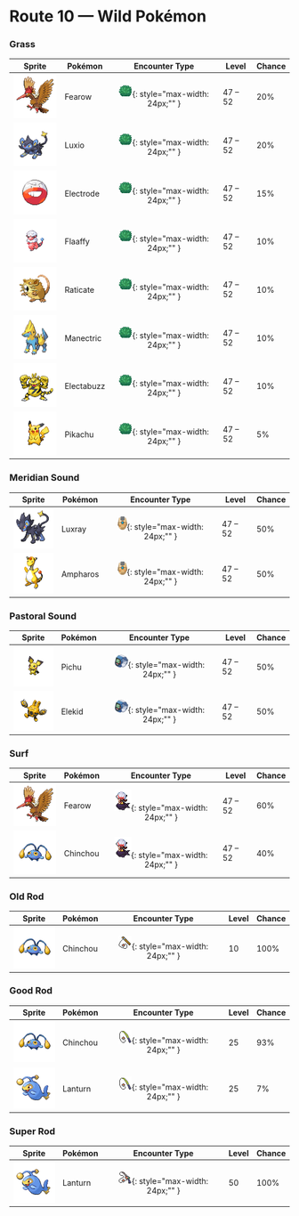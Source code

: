 # Route 10 — Wild Pokémon

### Grass

| Sprite | Pokémon | Encounter Type | Level | Chance |
|:------:|---------|:--------------:|-------|--------|
| ![Fearow](../../assets/sprites/fearow/front.gif "Fearow") | Fearow | ![Grass](../../assets/encounter_types/grass.png "Grass"){: style="max-width: 24px;"" } | 47 – 52 | 20% |
| ![Luxio](../../assets/sprites/luxio/front.gif "Luxio") | Luxio | ![Grass](../../assets/encounter_types/grass.png "Grass"){: style="max-width: 24px;"" } | 47 – 52 | 20% |
| ![Electrode](../../assets/sprites/electrode/front.gif "Electrode") | Electrode | ![Grass](../../assets/encounter_types/grass.png "Grass"){: style="max-width: 24px;"" } | 47 – 52 | 15% |
| ![Flaaffy](../../assets/sprites/flaaffy/front.gif "Flaaffy") | Flaaffy | ![Grass](../../assets/encounter_types/grass.png "Grass"){: style="max-width: 24px;"" } | 47 – 52 | 10% |
| ![Raticate](../../assets/sprites/raticate/front.gif "Raticate") | Raticate | ![Grass](../../assets/encounter_types/grass.png "Grass"){: style="max-width: 24px;"" } | 47 – 52 | 10% |
| ![Manectric](../../assets/sprites/manectric/front.gif "Manectric") | Manectric | ![Grass](../../assets/encounter_types/grass.png "Grass"){: style="max-width: 24px;"" } | 47 – 52 | 10% |
| ![Electabuzz](../../assets/sprites/electabuzz/front.gif "Electabuzz") | Electabuzz | ![Grass](../../assets/encounter_types/grass.png "Grass"){: style="max-width: 24px;"" } | 47 – 52 | 10% |
| ![Pikachu](../../assets/sprites/pikachu/front.gif "Pikachu") | Pikachu | ![Grass](../../assets/encounter_types/grass.png "Grass"){: style="max-width: 24px;"" } | 47 – 52 | 5% |

### Meridian Sound

| Sprite | Pokémon | Encounter Type | Level | Chance |
|:------:|---------|:--------------:|-------|--------|
| ![Luxray](../../assets/sprites/luxray/front.gif "Luxray") | Luxray | ![Meridian Sound](../../assets/encounter_types/meridian_sound.png "Meridian Sound"){: style="max-width: 24px;"" } | 47 – 52 | 50% |
| ![Ampharos](../../assets/sprites/ampharos/front.gif "Ampharos") | Ampharos | ![Meridian Sound](../../assets/encounter_types/meridian_sound.png "Meridian Sound"){: style="max-width: 24px;"" } | 47 – 52 | 50% |

### Pastoral Sound

| Sprite | Pokémon | Encounter Type | Level | Chance |
|:------:|---------|:--------------:|-------|--------|
| ![Pichu](../../assets/sprites/pichu/front.gif "Pichu") | Pichu | ![Pastoral Sound](../../assets/encounter_types/pastoral_sound.png "Pastoral Sound"){: style="max-width: 24px;"" } | 47 – 52 | 50% |
| ![Elekid](../../assets/sprites/elekid/front.gif "Elekid") | Elekid | ![Pastoral Sound](../../assets/encounter_types/pastoral_sound.png "Pastoral Sound"){: style="max-width: 24px;"" } | 47 – 52 | 50% |

### Surf

| Sprite | Pokémon | Encounter Type | Level | Chance |
|:------:|---------|:--------------:|-------|--------|
| ![Fearow](../../assets/sprites/fearow/front.gif "Fearow") | Fearow | ![Surf](../../assets/encounter_types/surf.png "Surf"){: style="max-width: 24px;"" } | 47 – 52 | 60% |
| ![Chinchou](../../assets/sprites/chinchou/front.gif "Chinchou") | Chinchou | ![Surf](../../assets/encounter_types/surf.png "Surf"){: style="max-width: 24px;"" } | 47 – 52 | 40% |

### Old Rod

| Sprite | Pokémon | Encounter Type | Level | Chance |
|:------:|---------|:--------------:|-------|--------|
| ![Chinchou](../../assets/sprites/chinchou/front.gif "Chinchou") | Chinchou | ![Old Rod](../../assets/encounter_types/old_rod.png "Old Rod"){: style="max-width: 24px;"" } | 10 | 100% |

### Good Rod

| Sprite | Pokémon | Encounter Type | Level | Chance |
|:------:|---------|:--------------:|-------|--------|
| ![Chinchou](../../assets/sprites/chinchou/front.gif "Chinchou") | Chinchou | ![Good Rod](../../assets/encounter_types/good_rod.png "Good Rod"){: style="max-width: 24px;"" } | 25 | 93% |
| ![Lanturn](../../assets/sprites/lanturn/front.gif "Lanturn") | Lanturn | ![Good Rod](../../assets/encounter_types/good_rod.png "Good Rod"){: style="max-width: 24px;"" } | 25 | 7% |

### Super Rod

| Sprite | Pokémon | Encounter Type | Level | Chance |
|:------:|---------|:--------------:|-------|--------|
| ![Lanturn](../../assets/sprites/lanturn/front.gif "Lanturn") | Lanturn | ![Super Rod](../../assets/encounter_types/super_rod.png "Super Rod"){: style="max-width: 24px;"" } | 50 | 100% |

